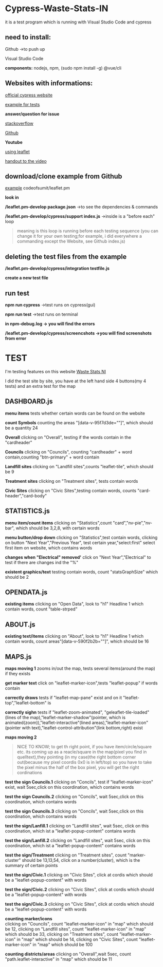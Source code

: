 # Cypress-Waste-Stats-IN
it is a test program which is running with Visual Studio Code and cypress
## need to install:
Github ->to push up

Visual Studio Code

**components:** nodejs, npm, (sudo npm install -g) @vue/cli

## Websites with informations:
[official cypress website](https://www.cypress.io/)

[example for tests](https://medium.com/geoman-blog/testing-maps-e2e-with-cypress-ba9e5d903b2b)

**answer/question for issue**

[stackoverflow](https://stackoverflow.com/)

[Github](https://github.com/)

**Youtube**

[using leaflet](https://www.youtube.com/results?search_query=using+leaflet+in+r+part+1+of+6+)

[handout to the video](http://seankross.com/slides/Developing_Data_Products/leaflet/leaflet.html#1)
## download/clone example from Github
[example](https://github.com/codeofsumit/leaflet.pm) codeofsumit/leaflet.pm

**look in**

**/leaflet.pm-develop package.json** ->to see the dependencies & commands

**/leaflet.pm-develop/cypress/support index.js** ->inside is a "before each" loop
>meaning is this loop is running before each testing sequence (you can change it for your own testing;for example, i did everywhere a commanding except the Website, see Github index.js)
## deleting the test files from the example
**/leaflet.pm-develop/cypress/integration testfile.js**

**create a new test file**
## run test
**npm run cypress** ->test runs on cypress(gui)

**npm run test** ->test runs on terminal

**in npm-debug.log -> you will find the errors**

**/leaflet.pm-develop/cypress/screencshots ->you will find screenshots from error**
# TEST
I'm testing features on this website [Waste Stats NI](http://52.209.112.20:8181/#/map)

I did the test site by site, you have at the left hand side 4 buttons(my 4 tests) and an extra test for the map
## DASHBOARD.js
**menu items** 
tests whether certain words can be found on the website

**count Symbols** 
counting the areas "[data-v-95f7d3de=""]", which should be a quantity 24

**Overall** 
clicking on "Overall", testing if the words contain in the "cardheader"

**Councils** 
clicking on "Councils", counting "cardheader" + word contain,counting "btn-primary" + word contain

**Landfill sites** 
clicking on "Landfill sites",counts "leaflet-tile", which should be 9

**Treatment sites** 
clicking on "Treatment sites", tests contain words

**Civic Sites** 
clicking on "Civic Sites",testing contain words, counts "card-header","card-body"
## STATISTICS.js
**menu item/count items** 
clicking on "Statistics",count "card","nv-pie","nv-bar", which should be 3,2,8, with certain words

**menu button/drop down** 
clicking on "Statistics",test contain words, clicking on button "Next Year","Previous Year", test certain year,"select:first" select first item on website, which contains words

**changes when "Electrical" removed'** 
click on "Next Year","Electrical" to test if there are changes ind the "%"

**existent graphics/text** 
testing contain words, count "statsGraphSize" which should be 2
## OPENDATA.js
**existing items** 
clicking on "Open Data", look to "h1" Headline 1 which contain words, count "table-strped"
## ABOUT.js
**existing text/items** 
clicking on "About", look to "h1" Headline 1 which contain words, count areas"[data-v-590f2b2b=""]", which should be 16
## MAPS.js
**maps moving 1** 
zooms in/out the map, tests several items(around the map) if they exists

**get marker text**
 click on "leaflet-marker-icon",tests "leaflet-popup" if words contain

**correctly draws** 
tests if "leaflet-map-pane" exist and on it "leaflet-top","leaflet-bottom" is

**correctly sighn** 
tests if "leaflet-zoom-animated", "geleaflet-tile-loaded"(lines of the map),"leaflet-marker-shadow"(pointer, which is animated(zoom)),"leaflet-interactive"(lined areas),"leaflet-marker-icon"(pointer with text),"leaflet-control-attribution"(link bottom,right) exist

**maps moving 2**
>NICE TO KNOW; to get th right point, if you have item/circle/square etc. its coming up as a reacle/square in the map(pixel you find in quelltext),they pointing (in my case)the right bottom corner out(because my pixel coordis 0x0 is in left/top) so you have to take the pixel minus the half of the box pixel, you will get the right cordinations

**test the sign Councils.1** 
clicking on "Concils", test if "leaflet-marker-icon" exist, wait 5sec,click on this coordination, which contains words

**test the sign Councils.2** 
clicking on "Concils", wait 5sec,click on this coordination, which contains words

**test the sign Councils.3** 
clicking on "Concils", wait 5sec,click on this coordination, which contains words

**test the sign/Lanfill.1** 
clicking on "Landfill sites", wait 5sec, click on this coordination, which ist a "leaflet-popup-content" contains words

**test the sign/Lanfill.2** 
clicking on "Landfill sites", wait 5sec, click on this coordination, which ist a "leaflet-popup-content" contains words

**test the sign/Treatment** 
clicking on "Treatment sites", count "marker-cluster" should be 13,13,54, click on a number(cluster), which is the summary of certain points

**test the sign/Civic.1** 
clicking on "Civic Sites", click at cordis which should be a "leaflet-popup-content" with words

**test the sign/Civic.2** 
clicking on "Civic Sites", click at cordis which should be a "leaflet-popup-content" with words

**test the sign/Civic.3** 
clicking on "Civic Sites", click at cordis which should be a "leaflet-popup-content" with words

**counting marker/icons** 	
clicking on "Councils", count "leaflet-marker-icon" in "map" which should be 12, clicking on "Landfill sites", count "leaflet-marker-icon" in "map" which should be 33, clicking on "Treatment sites", count "leaflet-marker-icon" in "map" which should be 14, clicking on "Civic Sites", count "leaflet-marker-icon" in "map" which should be 100

**counting districts/areas** 
clicking on "Overall",wait 5sec, count "path.leaflet-interactive" in "map" which should be 11


